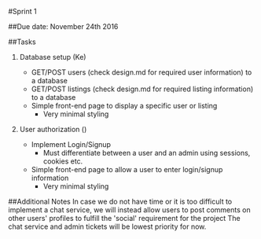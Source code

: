 #Sprint 1

##Due date: November 24th 2016

##Tasks
1. Database setup (Ke)
    - GET/POST users (check design.md for required user information) to a database
    - GET/POST listings (check design.md for required listing information) to a database
    - Simple front-end page to display a specific user or listing
        - Very minimal styling
    
2. User authorization ()
    - Implement Login/Signup
        - Must differentiate between a user and an admin using sessions, cookies etc.
    - Simple front-end page to allow a user to enter login/signup information
        - Very minimal styling
        
##Additional Notes
In case we do not have time or it is too difficult to implement a chat service,
we will instead allow users to post comments on other users' profiles to fulfill 
the 'social' requirement for the project
The chat service and admin tickets will be lowest priority for now.
